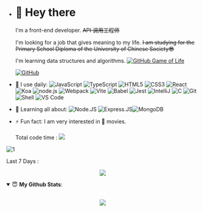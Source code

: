 - # 👋 Hey there

  I'm a front-end developer. <del>API 调用工程师</del>

  I'm looking for a job that gives meaning to my life. <del>I am studying for the Primary School Diploma of the University of Chinese Society😎</del>

  I'm learning data structures and algorithms.
  [![GitHub Game of Life](https://github4life.herokuapp.com/ethomson.gif?z=6)](https://github4life.herokuapp.com/Silence-dream)

  [![GitHub](https://github-profile-summary-cards.vercel.app/api/cards/profile-details?username=silence-dream&theme=github_dark&show_icons=true)](https://github-profile-summary-cards.vercel.app/api/cards/profile-details?username=silence-dream&theme=github_dark&show_icons=true)



- 🚀 I use daily:
  ![JavaScript](https://img.shields.io/badge/-JavaScript-black?style=plastic&logo=javascript)
  ![TypeScript](https://img.shields.io/badge/TypeScript-3178C6.svg?style=flat&logo=typescript&logoColor=white)
  ![HTML5](https://img.shields.io/badge/HTML5-E34F26.svg?style=flat&logo=html5&logoColor=white)
  ![CSS3](https://img.shields.io/badge/CSS3-E34F26.svg?style=flat&logo=css3&logoColor=white)
  ![React](https://img.shields.io/badge/React-61DAFB.svg?style=flat&logo=react&logoColor=white)
  ![Koa](https://img.shields.io/badge/Koa-33333D.svg?style=flat&logo=Koa&logoColor=white)
  ![node.js](https://img.shields.io/badge/node.js-339933?style=flat&logo=node.js&logoColor=white)
  ![Webpack](https://img.shields.io/badge/Webpack-8DD6F9.svg?style=flat&logo=webpack&logoColor=white)
  ![Vite](https://img.shields.io/badge/Vite-646CFF.svg?style=flat&logo=vite&logoColor=white)
  ![Babel](https://img.shields.io/badge/Babel-F9DC3E?style=flat&logo=babel&logoColor=white)
  ![Jest](https://img.shields.io/badge/Jest-C21325?style=flat&logo=Jest&logoColor=white)
  ![IntelliJ](https://img.shields.io/badge/Intellij_Idea-000000.svg?style=flat&logo=intellij-idea&logoColor=white)
  ![C](https://img.shields.io/badge/-C-black?style=plastic&logo=C)
  ![Git](https://img.shields.io/badge/-Git-black?style=plastic&logo=git)
  ![Shell](https://img.shields.io/badge/-Shell-blasck?style=plastic&logo=Shell)
  ![VS Code](https://img.shields.io/badge/-VS%20Code-007ACC?style=plastic&logo=visual-studio-code)
- 🌱 Learning all about:
  ![Node.JS](https://img.shields.io/badge/-Node.JS-black?style=plastic&logo=Node.js) ![Express.JS](https://img.shields.io/badge/-Express.JS-c7b198?style=plastic&logo=Express.JS)![MongoDB](https://img.shields.io/badge/-MongoDB-black?style=plastic&logo=mongodb)
- ⚡️ Fun fact: I am very interested in 🍿 movies.
  <p><span>Total code time :</span> <img style="margin-top:3px;" src="https://wakatime.com/badge/user/35c7ff7b-50b4-4816-9263-38b08e3c771c.svg"/></p>
  <!-- (Starting from 2022.03.09) -->

![1](https://wakatime.com/share/@Silence_dream/21fb4f5c-7f46-4428-a2ea-725cad85771e.svg)

  <p><span>Last 7 Days :</span> </p>


<div>
  <p align = "center">
    <img src="https://github-readme-stats.vercel.app/api/wakatime?username=Silence_dream&layout=compact&theme=material-palenight&range=last_7_days" />
  </p>
</div>



<details open>
 <summary> 😇 <b>My Github Stats</b>: </summary>
<br>
<p align = "center">
  <img src = "https://github-readme-stats.vercel.app/api?username=Silence-dream&show_icons=true&theme=calm&line_height=33&hide_border=true&count_private=true">
  <!-- <img src = "https://github-readme-stats.vercel.app/api/top-langs/?username=Silence-dream&theme=calm&hide_border=true"> -->
</p>
</details>

<!-- Game :

![](https://genshin-card.getloli.com/62/227928843.png) -->
